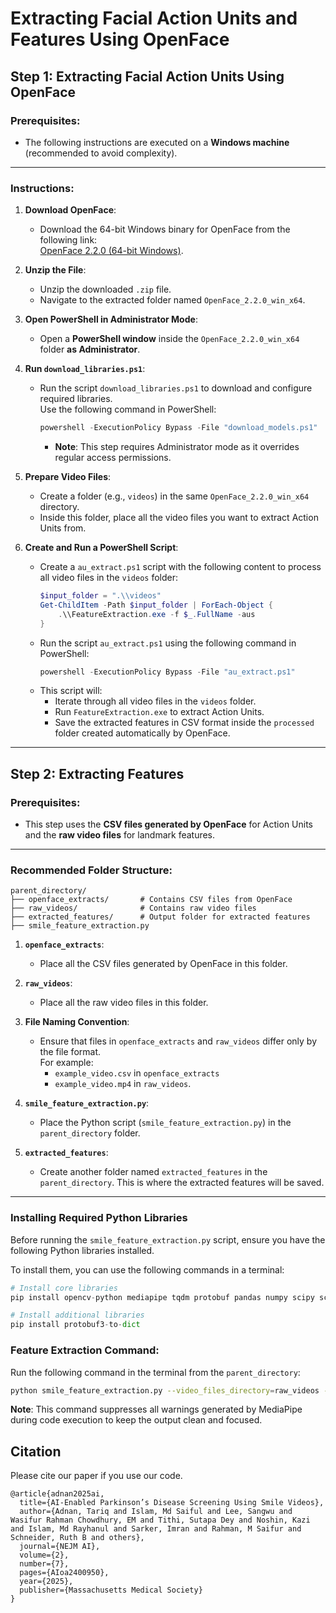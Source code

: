 # Extracting Facial Action Units and Features Using OpenFace

## **Step 1: Extracting Facial Action Units Using OpenFace**

### Prerequisites:
- The following instructions are executed on a **Windows machine** (recommended to avoid complexity).

---

### **Instructions**:

1. **Download OpenFace**:
   - Download the 64-bit Windows binary for OpenFace from the following link:  
     [OpenFace 2.2.0 (64-bit Windows)](https://github.com/TadasBaltrusaitis/OpenFace/releases/download/OpenFace_2.2.0/OpenFace_2.2.0_win_x64.zip).

2. **Unzip the File**:
   - Unzip the downloaded `.zip` file.
   - Navigate to the extracted folder named `OpenFace_2.2.0_win_x64`.

3. **Open PowerShell in Administrator Mode**:
   - Open a **PowerShell window** inside the `OpenFace_2.2.0_win_x64` folder **as Administrator**.

4. **Run `download_libraries.ps1`**:
   - Run the script `download_libraries.ps1` to download and configure required libraries.  
     Use the following command in PowerShell:
     ```powershell
     powershell -ExecutionPolicy Bypass -File "download_models.ps1"
     ```
     - **Note**: This step requires Administrator mode as it overrides regular access permissions.

5. **Prepare Video Files**:
   - Create a folder (e.g., `videos`) in the same `OpenFace_2.2.0_win_x64` directory.
   - Inside this folder, place all the video files you want to extract Action Units from.

6. **Create and Run a PowerShell Script**:
   - Create a `au_extract.ps1` script with the following content to process all video files in the `videos` folder:
     ```powershell
     $input_folder = ".\\videos"
     Get-ChildItem -Path $input_folder | ForEach-Object {
         .\\FeatureExtraction.exe -f $_.FullName -aus
     }
     ```
   - Run the script ``au_extract.ps1`` using the following command in PowerShell:
     ```powershell
     powershell -ExecutionPolicy Bypass -File "au_extract.ps1"
     ```
   - This script will:
     - Iterate through all video files in the `videos` folder.
     - Run `FeatureExtraction.exe` to extract Action Units.
     - Save the extracted features in CSV format inside the `processed` folder created automatically by OpenFace.

---

## **Step 2: Extracting Features**

### Prerequisites:
- This step uses the **CSV files generated by OpenFace** for Action Units and the **raw video files** for landmark features.

---

### **Recommended Folder Structure**:

```plaintext
parent_directory/
├── openface_extracts/       # Contains CSV files from OpenFace
├── raw_videos/              # Contains raw video files
├── extracted_features/      # Output folder for extracted features
├── smile_feature_extraction.py
```


1. **`openface_extracts`**:
   - Place all the CSV files generated by OpenFace in this folder.

2. **`raw_videos`**:
   - Place all the raw video files in this folder.

3. **File Naming Convention**:
   - Ensure that files in `openface_extracts` and `raw_videos` differ only by the file format.  
     For example:
     - `example_video.csv` in `openface_extracts`
     - `example_video.mp4` in `raw_videos`.

4. **`smile_feature_extraction.py`**:
   - Place the Python script (`smile_feature_extraction.py`) in the ``parent_directory`` folder.

5. **`extracted_features`**:
   - Create another folder named `extracted_features` in the ``parent_directory``. This is where the extracted features will be saved.

---

### **Installing Required Python Libraries**

Before running the `smile_feature_extraction.py` script, ensure you have the following Python libraries installed.

To install them, you can use the following commands in a terminal:

```python
# Install core libraries
pip install opencv-python mediapipe tqdm protobuf pandas numpy scipy scikit-learn argparse

# Install additional libraries
pip install protobuf3-to-dict
```

### **Feature Extraction Command**:
Run the following command in the terminal from the ``parent_directory``:
```bash
python smile_feature_extraction.py --video_files_directory=raw_videos --openface_files_directory=openface_extracts --output_dir=extracted_features 2>/dev/null
```
**Note**: This command suppresses all warnings generated by MediaPipe during code execution to keep the output clean and focused.

## Citation
Please cite our paper if you use our code.
```
@article{adnan2025ai,
  title={AI-Enabled Parkinson’s Disease Screening Using Smile Videos},
  author={Adnan, Tariq and Islam, Md Saiful and Lee, Sangwu and Wasifur Rahman Chowdhury, EM and Tithi, Sutapa Dey and Noshin, Kazi and Islam, Md Rayhanul and Sarker, Imran and Rahman, M Saifur and Schneider, Ruth B and others},
  journal={NEJM AI},
  volume={2},
  number={7},
  pages={AIoa2400950},
  year={2025},
  publisher={Massachusetts Medical Society}
}
```